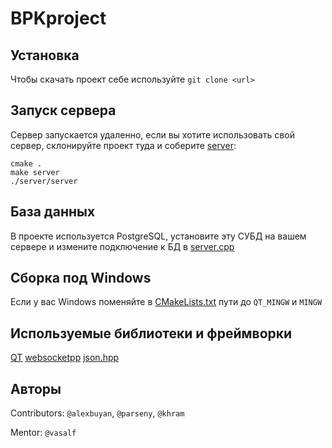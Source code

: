 # BPKproject

## Установка
Чтобы скачать проект себе используйте `git clone <url>`

## Запуск сервера
Сервер запускается удаленно, если вы хотите использовать свой сервер, склонируйте проект туда и соберите [server](server):
```
cmake .
make server
./server/server
```

## База данных
В проекте используется PostgreSQL, установите эту СУБД на вашем сервере и измените подключение к БД в [server.cpp](server/server.cpp)

## Сборка под Windows
Если у вас Windows поменяйте в [CMakeLists.txt](CMakeLists.txt) пути до `QT_MINGW` и `MINGW`

## Используемые библиотеки и фреймворки
[QT](https://www.qt.io/ "QT")
[websocketpp](https://github.com/zaphoyd/websocketpp/ "websocketpp GitHub repository")
[json.hpp](https://github.com/nlohmann/json "nlohmann/json GitHub repository")

## Авторы
Contributors: `@alexbuyan`, `@parseny`, `@khram`

Mentor: `@vasalf`
